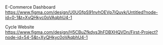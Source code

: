 E-Commerce Dashboard
https://www.figma.com/design/U0UGfpS91nvhOEVp7iQuvk/Untitled?node-id=0-1&t=XyQHkyc0oVAqbhU4-1

Cycle Website
https://www.figma.com/design/H5CBuZfkdys3hFDBXHQVDn/First-Project?node-id=54-5&t=XyQHkyc0oVAqbhU4-1
